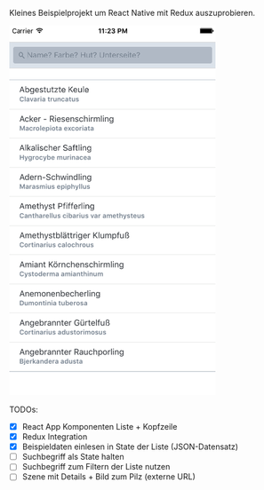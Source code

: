 Kleines Beispielprojekt um React Native mit Redux auszuprobieren.

![Screenshot iOS](screenshot-ios.png)

TODOs:
- [x] React App Komponenten Liste + Kopfzeile
- [x] Redux Integration
- [x] Beispieldaten einlesen in State der Liste (JSON-Datensatz)
- [ ] Suchbegriff als State halten
- [ ] Suchbegriff zum Filtern der Liste nutzen
- [ ] Szene mit Details + Bild zum Pilz (externe URL)
